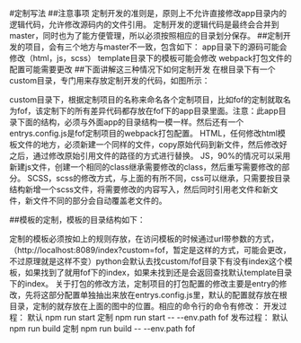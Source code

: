 #定制写法
##注意事项
定制开发的准则是，原则上不允许直接修改app目录内的逻辑代码，允许修改源码内的文件引用。
定制开发的逻辑代码是最终会合并到master，同时也为了能方便管理，所以必须按照相应的目录划分保存。
##定制开发的项目，会有三个地方与master不一致，包含如下：
app目录下的源码可能会修改（html，js，scss）
template目录下的模板可能会修改
webpack打包文件的配置可能需要更改
##下面讲解这三种情况下如何定制开发
在根目录下有一个custom目录，专门用来存放定制开发的代码，如图所示：


custom目录下，根据定制项目的名称来命名各个定制项目，比如fof的定制就取名为fof，该定制下的所有差异代码都存放在fof下的app目录里面。注意：此app目录下面的结构，必须与外面app的目录结构一模一样。然后还有一个entrys.config.js是fof定制项目的webpack打包配置。
HTML，任何修改html模板文件的地方，必须新建一个同样的文件，copy原始代码到新文件，然后修改好之后，通过修改原始引用文件的路径的方式进行替换。
JS，90%的情况可以采用新建js文件，创建一个相同的class继承需要修改的class，然后重写需要修改的部分。
SCSS，scss的修改方式，与上面的有所不同，css可以继承，只需要按目录结构新增一个scss文件，将需要修改的内容写入，然后同时引用老文件和新文件，新文件不同的部分会自动覆盖老文件的。

##模板的定制，模板的目录结构如下：


定制的模板必须按如上的规则存放，在访问模板的时候通过url带参数的方式，（http://localhost:8089/index?custom=fof，暂定是这样的方式，可能会更改，不过原理就是这样不变）python会默认去找custom/fof目录下有没有index这个模板，如果找到了就用fof下的index，如果未找到还是会返回查找默认template目录下的index。
关于打包的修改方法，定制项目的打包配置的修改主要是entry的修改，先将这部分配置单独抽出来放在entrys.config.js里，默认的配置就存放在根目录，定制的就存放在上面的图中的位置。相应的命令行的命令有修改：
开发过程：
默认 npm run start    定制  npm run start -- --env.path fof
发布过程：
默认 npm run build   定制  npm run build -- --env.path fof
